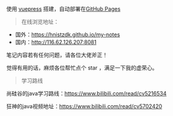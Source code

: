 使用 [vuepress](https://vuepress.vuejs.org/zh) 搭建，自动部署在[GitHub Pages](https://pages.github.com/) 



>  在线浏览地址：

- 国外：<https://hnistzdk.github.io/my-notes>
- 国内：<http://116.62.126.207:8081>

笔记内容若有任何问题，请各位大佬斧正！

觉得有用的话，麻烦各位帮忙点个 star ，满足一下我的虚荣心。



> 学习路线

尚硅谷的java学习路线：<https://www.bilibili.com/read/cv5216534>

狂神的java视频地址：<https://www.bilibili.com/read/cv5702420>

